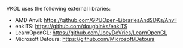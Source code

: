 VKGL uses the following external libraries:

* AMD Anvil:         https://github.com/GPUOpen-LibrariesAndSDKs/Anvil
* enkiTS:            https://github.com/dougbinks/enkiTS
* LearnOpenGL:       https://github.com/JoeyDeVries/LearnOpenGL
* Microsoft Detours: https://github.com/Microsoft/Detours